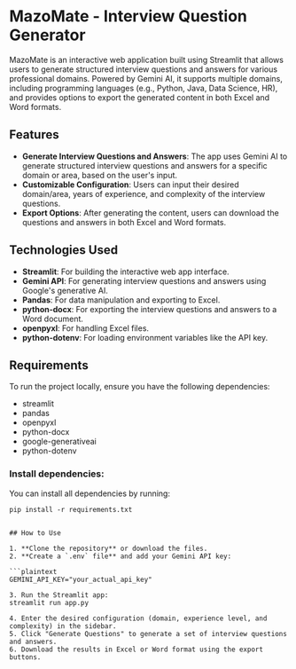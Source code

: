 # MazoMate - Interview Question Generator

MazoMate is an interactive web application built using Streamlit that allows users to generate structured interview questions and answers for various professional domains. Powered by Gemini AI, it supports multiple domains, including programming languages (e.g., Python, Java, Data Science, HR), and provides options to export the generated content in both Excel and Word formats.

## Features

- **Generate Interview Questions and Answers**: The app uses Gemini AI to generate structured interview questions and answers for a specific domain or area, based on the user's input.
- **Customizable Configuration**: Users can input their desired domain/area, years of experience, and complexity of the interview questions.
- **Export Options**: After generating the content, users can download the questions and answers in both Excel and Word formats.

## Technologies Used

- **Streamlit**: For building the interactive web app interface.
- **Gemini API**: For generating interview questions and answers using Google's generative AI.
- **Pandas**: For data manipulation and exporting to Excel.
- **python-docx**: For exporting the interview questions and answers to a Word document.
- **openpyxl**: For handling Excel files.
- **python-dotenv**: For loading environment variables like the API key.

## Requirements

To run the project locally, ensure you have the following dependencies:

- streamlit
- pandas
- openpyxl
- python-docx
- google-generativeai
- python-dotenv

### Install dependencies:

You can install all dependencies by running:
   ```plaintext
pip install -r requirements.txt


## How to Use

1. **Clone the repository** or download the files.
2. **Create a `.env` file** and add your Gemini API key:

   ```plaintext
   GEMINI_API_KEY="your_actual_api_key"
   
3. Run the Streamlit app:
   streamlit run app.py

4. Enter the desired configuration (domain, experience level, and complexity) in the sidebar.
5. Click "Generate Questions" to generate a set of interview questions and answers.
6. Download the results in Excel or Word format using the export buttons.
